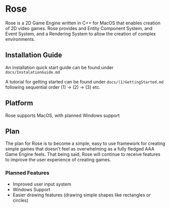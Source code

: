 # Rose
Rose is a 2D Game Engine written in C++ for MacOS that enables creation of 2D video games. Rose provides and Entity Component System, and Event System, and a Rendering System to allow the creation of complex environments. 

## Installation Guide
An installation quick start guide can be found under ```docs/InstalationGuide.md```

A tutorial for getting started can be found under ```docs/(1)GettingStarted.md``` following sequential order (1) -> (2) -> (3) etc.

## Platform
Rose supports MacOS, with planned Windows support

## Plan
The plan for Rose is to become a simple, easy to use framework for creating simple games that doesn't feel as overwhelming as a fully fledged AAA Game Engine feels. That being said, Rose will continue to receive features to improve the user experience of creating games.

### Planned Features
* Improved user input system
* Windows Support
* Easier drawing features (drawing simple shapes like rectangles or circles)

